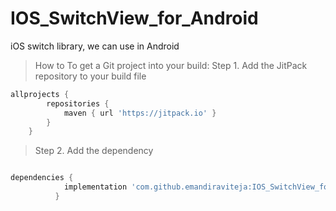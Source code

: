 # IOS_SwitchView_for_Android
iOS switch library, we can use in Android

> How to To get a Git project into your build:
Step 1. Add the JitPack repository to your build file 

```gradle
allprojects {
		repositories {
			maven { url 'https://jitpack.io' }
		}
	}
````

>Step 2. Add the dependency

```gradle

dependencies {
	        implementation 'com.github.emandiraviteja:IOS_SwitchView_for_Android:1.0'
          }
 ```

